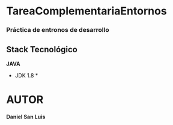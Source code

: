 # TareaComplementariaEntornos

### Práctica de entronos de desarrollo

## Stack Tecnológico
**JAVA**  
* JDK 1.8 *

# AUTOR
#### Daniel San Luis
